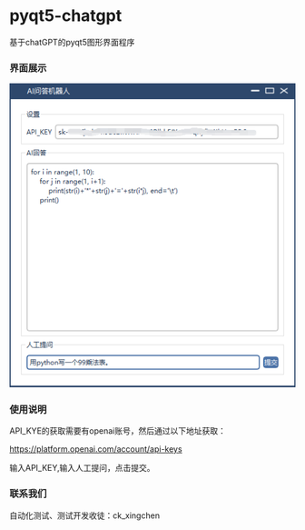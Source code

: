 # pyqt5-chatgpt
基于chatGPT的pyqt5图形界面程序

### 界面展示

![image-20230202084725426](images/image-20230202084725426.png)

### 使用说明

API_KYE的获取需要有openai账号，然后通过以下地址获取：

https://platform.openai.com/account/api-keys

输入API_KEY,输入人工提问，点击提交。



### 联系我们

自动化测试、测试开发收徒：ck_xingchen
